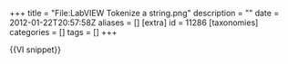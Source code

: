 +++
title = "File:LabVIEW Tokenize a string.png"
description = ""
date = 2012-01-22T20:57:58Z
aliases = []
[extra]
id = 11286
[taxonomies]
categories = []
tags = []
+++

{{VI snippet}}
